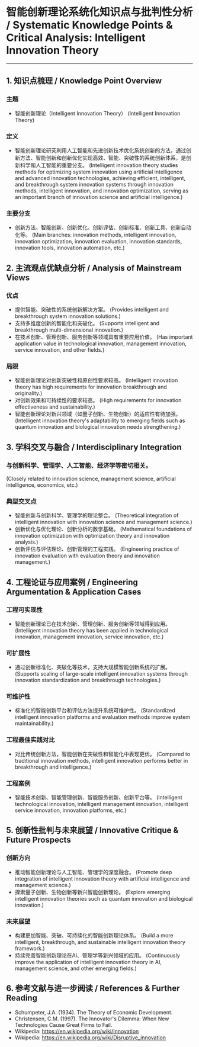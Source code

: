 # 智能创新理论系统化知识点与批判性分析 / Systematic Knowledge Points & Critical Analysis: Intelligent Innovation Theory

---

## 1. 知识点梳理 / Knowledge Point Overview

### 主题
- 智能创新理论（Intelligent Innovation Theory）
  (Intelligent Innovation Theory)

### 定义
- 智能创新理论研究利用人工智能和先进创新技术优化系统创新的方法，通过创新方法、智能创新和创新优化实现高效、智能、突破性的系统创新体系，是创新科学和人工智能的重要分支。
  (Intelligent innovation theory studies methods for optimizing system innovation using artificial intelligence and advanced innovation technologies, achieving efficient, intelligent, and breakthrough system innovation systems through innovation methods, intelligent innovation, and innovation optimization, serving as an important branch of innovation science and artificial intelligence.)

### 主要分支
- 创新方法、智能创新、创新优化、创新评估、创新标准、创新工具、创新自动化等。
  (Main branches: innovation methods, intelligent innovation, innovation optimization, innovation evaluation, innovation standards, innovation tools, innovation automation, etc.)

## 2. 主流观点优缺点分析 / Analysis of Mainstream Views

### 优点
- 提供智能、突破性的系统创新解决方案。
  (Provides intelligent and breakthrough system innovation solutions.)
- 支持多维度创新的智能化和突破化。
  (Supports intelligent and breakthrough multi-dimensional innovation.)
- 在技术创新、管理创新、服务创新等领域具有重要应用价值。
  (Has important application value in technological innovation, management innovation, service innovation, and other fields.)

### 局限
- 智能创新理论对创新突破性和原创性要求较高。
  (Intelligent innovation theory has high requirements for innovation breakthrough and originality.)
- 对创新效果和可持续性的要求较高。
  (High requirements for innovation effectiveness and sustainability.)
- 智能创新理论对新兴领域（如量子创新、生物创新）的适应性有待加强。
  (Intelligent innovation theory's adaptability to emerging fields such as quantum innovation and biological innovation needs strengthening.)

## 3. 学科交叉与融合 / Interdisciplinary Integration

### 与创新科学、管理学、人工智能、经济学等密切相关。
  (Closely related to innovation science, management science, artificial intelligence, economics, etc.)

### 典型交叉点
- 智能创新与创新科学、管理学的理论整合。
  (Theoretical integration of intelligent innovation with innovation science and management science.)
- 创新优化与优化理论、创新分析的数学基础。
  (Mathematical foundations of innovation optimization with optimization theory and innovation analysis.)
- 创新评估与评估理论、创新管理的工程实践。
  (Engineering practice of innovation evaluation with evaluation theory and innovation management.)

## 4. 工程论证与应用案例 / Engineering Argumentation & Application Cases

### 工程可实现性
- 智能创新理论已在技术创新、管理创新、服务创新等领域得到应用。
  (Intelligent innovation theory has been applied in technological innovation, management innovation, service innovation, etc.)

### 可扩展性
- 通过创新标准化、突破化等技术，支持大规模智能创新系统的扩展。
  (Supports scaling of large-scale intelligent innovation systems through innovation standardization and breakthrough technologies.)

### 可维护性
- 标准化的智能创新平台和评估方法提升系统可维护性。
  (Standardized intelligent innovation platforms and evaluation methods improve system maintainability.)

### 工程最佳实践对比
- 对比传统创新方法，智能创新在突破性和智能化中表现更优。
  (Compared to traditional innovation methods, intelligent innovation performs better in breakthrough and intelligence.)

### 工程案例
- 智能技术创新、智能管理创新、智能服务创新、创新平台等。
  (Intelligent technological innovation, intelligent management innovation, intelligent service innovation, innovation platforms, etc.)

## 5. 创新性批判与未来展望 / Innovative Critique & Future Prospects

### 创新方向
- 推动智能创新理论与人工智能、管理学的深度融合。
  (Promote deep integration of intelligent innovation theory with artificial intelligence and management science.)
- 探索量子创新、生物创新等新兴智能创新理论。
  (Explore emerging intelligent innovation theories such as quantum innovation and biological innovation.)

### 未来展望
- 构建更加智能、突破、可持续化的智能创新理论体系。
  (Build a more intelligent, breakthrough, and sustainable intelligent innovation theory framework.)
- 持续完善智能创新理论在AI、管理学等新兴领域的应用。
  (Continuously improve the application of intelligent innovation theory in AI, management science, and other emerging fields.)

## 6. 参考文献与进一步阅读 / References & Further Reading

- Schumpeter, J.A. (1934). The Theory of Economic Development.
- Christensen, C.M. (1997). The Innovator's Dilemma: When New Technologies Cause Great Firms to Fail.
- Wikipedia: <https://en.wikipedia.org/wiki/Innovation>
- Wikipedia: <https://en.wikipedia.org/wiki/Disruptive_innovation> 